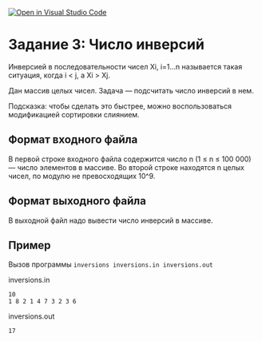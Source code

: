 [![Open in Visual Studio Code](https://classroom.github.com/assets/open-in-vscode-f059dc9a6f8d3a56e377f745f24479a46679e63a5d9fe6f495e02850cd0d8118.svg)](https://classroom.github.com/online_ide?assignment_repo_id=7338744&assignment_repo_type=AssignmentRepo)
# Задание 3: Число инверсий
Инверсией в последовательности чисел Xi, i=1…n называется такая ситуация, когда i < j, а Xi > Xj.

Дан массив целых чисел. Задача — подсчитать число инверсий в нем.

Подсказка: чтобы сделать это быстрее, можно воспользоваться модификацией сортировки слиянием.

## Формат входного файла 
В первой строке входного файла содержится число n (1 ≤ n ≤ 100 000) — число элементов в массиве. Во второй строке находятся n целых чисел, по модулю не превосходящих 10^9.

## Формат выходного файла
В выходной файл надо вывести число инверсий в массиве.

## Пример
Вызов программы `inversions inversions.in inversions.out`

inversions.in
```
10
1 8 2 1 4 7 3 2 3 6
```

inversions.out
```
17 
```
